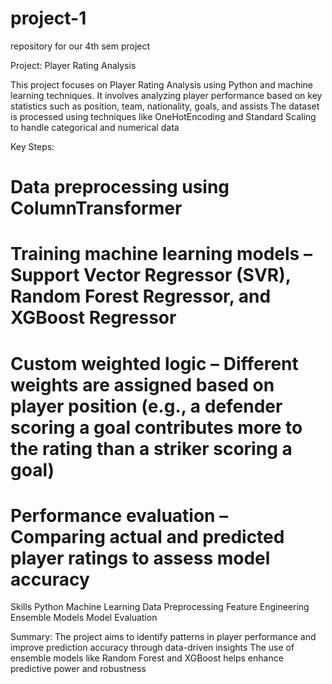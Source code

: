 # project-1
repository for our 4th sem project

Project: Player Rating Analysis

This project focuses on Player Rating Analysis using Python and machine learning techniques. It involves analyzing player performance based on key statistics such as position, team, nationality, goals, and assists The dataset is processed using techniques like OneHotEncoding and Standard Scaling to handle categorical and numerical data

Key Steps:
# Data preprocessing using ColumnTransformer
# Training machine learning models – Support Vector Regressor (SVR), Random Forest Regressor, and XGBoost Regressor
# Custom weighted logic – Different weights are assigned based on player position (e.g., a defender scoring a goal contributes more to the rating than a striker scoring a goal)
# Performance evaluation – Comparing actual and predicted player ratings to assess model accuracy

Skills
Python
Machine Learning
Data Preprocessing
Feature Engineering
Ensemble Models
Model Evaluation

Summary:
The project aims to identify patterns in player performance and improve prediction accuracy through data-driven insights The use of ensemble models like Random Forest and XGBoost helps enhance predictive power and robustness


